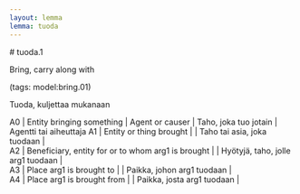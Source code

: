 ```yaml
---
layout: lemma
lemma: tuoda
---
```


<div class="sense">
# <span class="sensename">tuoda.1</span>

<span class="description">Bring, carry along with</span>

(tags: model:bring.01)

<span class="description">Tuoda, kuljettaa mukanaan</span>

A0 | Entity bringing something | Agent or causer | Taho, joka tuo jotain | Agentti tai aiheuttaja
A1 | Entity or thing brought |   | Taho tai asia, joka tuodaan |  
A2 | Beneficiary, entity for or to whom arg1 is brought |   | Hyötyjä, taho, jolle arg1 tuodaan |  
A3 | Place arg1 is brought to |   | Paikka, johon arg1 tuodaan |  
A4 | Place arg1 is brought from |   | Paikka, josta arg1 tuodaan |  

</div>

